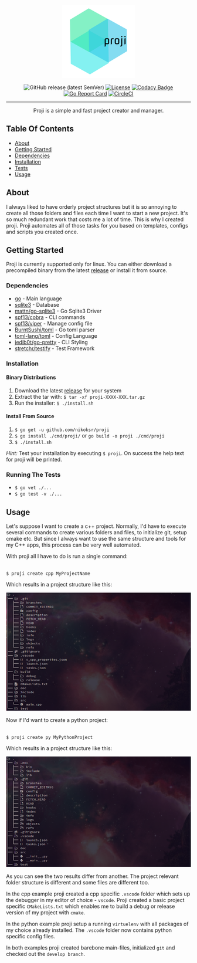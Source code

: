 <p align="center">
  <a href="" rel="noopener">
 <img width=200px height=200px src="assets/proji-freelogodesign-200x200.png" alt="Project logo"></a>
</p>

<!--<h3 align="center">proji</h3>-->

<div align="center">

![GitHub release (latest SemVer)](https://img.shields.io/github/v/release/nikoksr/proji?sort=semver)
[![License](https://img.shields.io/badge/license-MIT-blue.svg)](/LICENSE)
[![Codacy Badge](https://api.codacy.com/project/badge/Grade/eeca082de1164065a553b3cfcfa92cb7)](https://www.codacy.com/manual/nikoksr/proji?utm_source=github.com&utm_medium=referral&utm_content=nikoksr/proji&utm_campaign=Badge_Grade)
[![Go Report Card](https://goreportcard.com/badge/github.com/nikoksr/proji)](https://goreportcard.com/report/github.com/nikoksr/proji)
[![CircleCI](https://circleci.com/gh/nikoksr/proji/tree/master.svg?style=svg&circle-token=437a39b49c4fbc9656f7aed86aea369d584ecb87)](https://circleci.com/gh/nikoksr/proji/tree/master)

</div>

---

<p align="center">Proji is a simple and fast project creator and manager.
    <br>
</p>

## Table Of Contents

- [About](#about)
- [Getting Started](#getting_started)
- [Dependencies](#dependencies)
- [Installation](#installation)
- [Tests](#tests)
- [Usage](#usage)

## About <a name = "about"></a>

I always liked to have orderly project structures but it is so annoying to create all those folders and files each time I want to start a new project. It's so much redundant work that costs me a lot of time. This is why I created proji. Proji automates all of those tasks for you based on templates, configs and scripts you created once.

## Getting Started <a name = "getting_started"></a>

Proji is currently supported only for linux. You can either download a precompiled binary from the latest [release](https://github.com/nikoksr/proji/releases) or install it from source.

### Dependencies <a name = "dependencies"></a>

- [go](https://golang.org/) - Main language
- [sqlite3](https://www.sqlite.org/index.html) - Database
- [mattn/go-sqlite3](https://github.com/mattn/go-sqlite3) - Go Sqlite3 Driver
- [spf13/cobra](https://github.com/spf13/cobra) - CLI commands
- [spf13/viper](https://github.com/spf13/viper) - Manage config file
- [BurntSushi/toml](https://github.com/BurntSushi/toml) - Go toml parser
- [toml-lang/toml](https://github.com/toml-lang/toml) - Config Language
- [jedib0t/go-pretty](https://github.com/jedib0t/go-pretty) - CLI Styling
- [stretchr/testify](github.com/stretchr/testify) - Test Framework

### Installation <a name = "installation"></a>

#### Binary Distributions

1. Download the latest [release](https://github.com/nikoksr/proji/releases) for your system
2. Extract the tar with: `$ tar -xf proji-XXXX-XXX.tar.gz`
3. Run the installer: `$ ./install.sh`

#### Install From Source

1. `$ go get -u github.com/nikoksr/proji`
2. `$ go install ./cmd/proji/` or `go build -o proji ./cmd/proji`
3. `$ ./install.sh`

_Hint:_ Test your installation by executing `$ proji`. On success the help text for proji will be printed.

### Running The Tests <a name = "tests"></a>

- `$ go vet ./...`
- `$ go test -v ./...`

## Usage <a name="usage"></a>

Let's suppose I want to create a c++ project. Normally, I'd have to execute several commands to create various folders and files, to initialize git, setup cmake etc. But since I always want to use the same structure and tools for my C++ apps, this process can be very well automated.

With proji all I have to do is run a single command:

```

$ proji create cpp MyProjectName

```

Which results in a project structure like this:

![proji create result](assets/proji-create-result-cpp.png)

Now if I'd want to create a python project:

```

$ proji create py MyPythonProject

```

Which results in a project structure like this:

![proji create result](assets/proji-create-result-python.png)

As you can see the two results differ from another. The project relevant folder structure is different and some files are different too.

In the cpp example proji created a cpp specific `.vscode` folder which sets up the debugger in my editor of choice - `vscode`. Proji created a basic project specific `CMakeLists.txt` which enables me to build a debug or release version of my project with `cmake`.

In the python example proji setup a running `virtuelenv` with all packages of my choice already installed. The `.vscode` folder now contains python specific config files.

In both examples proji created barebone main-files, initialized `git` and checked out the `develop branch`.
